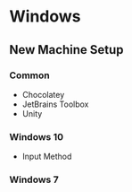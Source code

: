 # Windows

## New Machine Setup

### Common

* Chocolatey
* JetBrains Toolbox
* Unity

### Windows 10

* Input Method

### Windows 7
